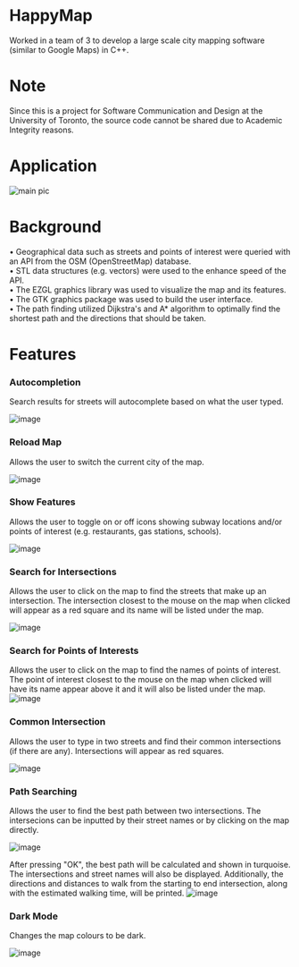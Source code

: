 # HappyMap
Worked in a team of 3 to develop a large scale city mapping software (similar to Google Maps) in C++.

# Note
Since this is a project for Software Communication and Design at the University of Toronto, the source code cannot be shared due to Academic Integrity reasons.

# Application
![main pic](https://user-images.githubusercontent.com/112602959/197061947-8e8c910e-070a-4ea1-baa3-25fe529f3a7b.png)

# Background
• Geographical data such as streets and points of interest were queried with an API from the OSM (OpenStreetMap) database.<br/>
• STL data structures (e.g. vectors) were used to the enhance speed of the API.<br/>
• The EZGL graphics library was used to visualize the map and its features.<br/>
• The GTK graphics package was used to build the user interface.<br/>
• The path finding utilized Dijkstra's and A* algorithm to optimally find the shortest path and the directions that should be taken.<br/>

# Features

### Autocompletion
Search results for streets will autocomplete based on what the user typed.

![image](https://user-images.githubusercontent.com/112602959/197062963-8ef35811-39b5-4b19-aca0-db7853fcdc98.png)

### Reload Map
Allows the user to switch the current city of the map.

![image](https://user-images.githubusercontent.com/112602959/197063303-900af3ba-0c8e-4040-9757-19f02d5758c0.png)

### Show Features
Allows the user to toggle on or off icons showing subway locations and/or points of interest (e.g. restaurants, gas stations, schools).

![image](https://user-images.githubusercontent.com/112602959/197063661-3c05372e-d79e-4043-96a8-0aa4c2510edd.png)

### Search for Intersections
Allows the user to click on the map to find the streets that make up an intersection. The intersection closest to the mouse on the map when clicked will appear as a red square and its name will be listed under the map.

![image](https://user-images.githubusercontent.com/112602959/197064046-cb8c5929-9306-4b51-9911-84d5cda5a2fd.png)

### Search for Points of Interests
Allows the user to click on the map to find the names of points of interest. The point of interest closest to the mouse on the map when clicked will have its name appear above it and it will also be listed under the map.
![image](https://user-images.githubusercontent.com/112602959/197064713-c5fddea4-d8a1-4a1b-9975-85b40793f841.png)

### Common Intersection
Allows the user to type in two streets and find their common intersections (if there are any). Intersections will appear as red squares.

![image](https://user-images.githubusercontent.com/112602959/197065553-97f5583e-42bb-4413-9240-4d618a797f6e.png)

### Path Searching
Allows the user to find the best path between two intersections. The intersecions can be inputted by their street names or by clicking on the map directly.

![image](https://user-images.githubusercontent.com/112602959/197065955-261141ee-8d55-4990-99ba-c4ef7a207882.png)

After pressing "OK", the best path will be calculated and shown in turquoise. The intersections and street names will also be displayed. Additionally, the directions and distances to walk from the starting to end intersection, along with the estimated walking time, will be printed. 
![image](https://user-images.githubusercontent.com/112602959/197066465-6580cef4-9041-419a-9f86-76f211725d71.png)

### Dark Mode
Changes the map colours to be dark.

![image](https://user-images.githubusercontent.com/112602959/197067135-ee143ecf-3a16-4227-91eb-4d9b12810268.png)
